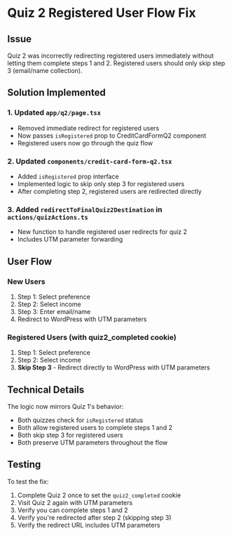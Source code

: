 # Quiz 2 Registered User Flow Fix

## Issue

Quiz 2 was incorrectly redirecting registered users immediately without letting them complete steps 1 and 2. Registered users should only skip step 3 (email/name collection).

## Solution Implemented

### 1. Updated `app/q2/page.tsx`

- Removed immediate redirect for registered users
- Now passes `isRegistered` prop to CreditCardFormQ2 component
- Registered users now go through the quiz flow

### 2. Updated `components/credit-card-form-q2.tsx`

- Added `isRegistered` prop interface
- Implemented logic to skip only step 3 for registered users
- After completing step 2, registered users are redirected directly

### 3. Added `redirectToFinalQuiz2Destination` in `actions/quizActions.ts`

- New function to handle registered user redirects for quiz 2
- Includes UTM parameter forwarding

## User Flow

### New Users

1. Step 1: Select preference
2. Step 2: Select income
3. Step 3: Enter email/name
4. Redirect to WordPress with UTM parameters

### Registered Users (with quiz2_completed cookie)

1. Step 1: Select preference
2. Step 2: Select income
3. **Skip Step 3** - Redirect directly to WordPress with UTM parameters

## Technical Details

The logic now mirrors Quiz 1's behavior:

- Both quizzes check for `isRegistered` status
- Both allow registered users to complete steps 1 and 2
- Both skip step 3 for registered users
- Both preserve UTM parameters throughout the flow

## Testing

To test the fix:

1. Complete Quiz 2 once to set the `quiz2_completed` cookie
2. Visit Quiz 2 again with UTM parameters
3. Verify you can complete steps 1 and 2
4. Verify you're redirected after step 2 (skipping step 3)
5. Verify the redirect URL includes UTM parameters
